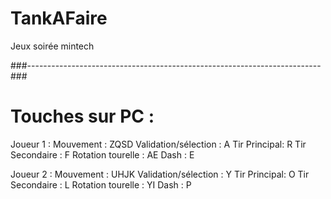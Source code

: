# TankAFaire

Jeux soirée mintech

###-------------------------------------------------------------------------###

# Touches sur PC :
Joueur 1 :
Mouvement : ZQSD
Validation/sélection : A
Tir Principal: R
Tir Secondaire : F
Rotation tourelle : AE
Dash : E

Joueur 2 :
Mouvement : UHJK
Validation/sélection : Y
Tir Principal: O
Tir Secondaire : L
Rotation tourelle : YI
Dash : P